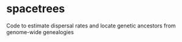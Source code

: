 # spacetrees
Code to estimate dispersal rates and locate genetic ancestors from genome-wide genealogies
